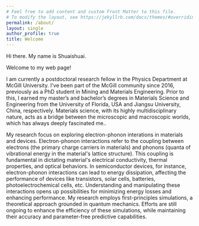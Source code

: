```yaml
---
# Feel free to add content and custom Front Matter to this file.
# To modify the layout, see https://jekyllrb.com/docs/themes/#overriding-theme-defaults
permalink: /about/
layout: single
author_profile: true
title: Welcome
---
```


Hi there. My name is Shuaishuai.

Welcome to my web page!

I am currently a postdoctoral research fellow in the Physics Department at McGill University. I've been part of the McGill community since 2016, previously as a PhD student in Mining and Materials Engineering. Prior to this, I earned my master’s and bachelor’s degrees in Materials Science and Engineering from the University of Florida, USA and Jiangsu University, China, respectively. Materials science, with its highly multidisciplinary nature, acts as a bridge between the microscopic and macroscopic worlds, which has always deeply fascinated me..

My research focus on exploring electron-phonon interations in materials and devices. Electron-phonon interactions refer to the coupling between electrons (the primary charge carriers in materials) and phonons (quanta of vibrational energy in the material's lattice structure). This coupling is fundamental in dictating material's electrical conductivity, thermal properties, and optical behaviors. In semiconductor devices, for instance, electron-phonon interactions can lead to energy dissipation, affecting the performance of devices like transistors, solar cells, batteries, photoelectrochemical cells, etc. Understanding and manipulating these interactions opens up possibilities for minimizing energy losses and enhancing performance. My research employs first-principles simulations, a theoretical approach grounded in quantum mechanics. Efforts are still ongoing to enhance the efficiency of these simulations, while maintaining their accuracy and parameter-free predictive capabilities.